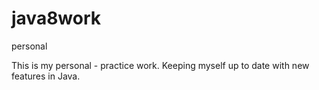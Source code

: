# java8work
personal

This is my personal - practice work. Keeping myself up to date with new features in Java.
